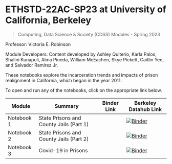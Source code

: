 # ETHSTD-22AC-SP23 at University of California, Berkeley
> Computing, Data Science & Society (CDSS) Modules - Spring 2023

Professor: Victoria E. Robinson

Module Developers: Content developed by Ashley Quiterio, Karla Palos, Shalini Kunapuli, Alma Pineda, William McEachen, Skye Pickett, Caitlin Yee, and Salvador Ramirez Jr. 

These notebooks explore the incarceration trends and impacts of prison realignment in California, which began in the year 2011.

To open and run any of the notebooks, click on the appropriate link below.

| Module | Summary                                                               | Binder Link          |Berkeley Datahub Link          |
|----------|-----------------------------------------------------------------------|------------------------|------------------------|
| Notebook 1    | State Prisons and County Jails (Part 1)              | []() | [![Binder](https://img.shields.io/badge/Launch-UCB%20Datahub-blue.svg)](https://datahub.berkeley.edu/hub/user-redirect/git-pull?repo=https%3A%2F%2Fgithub.com%2Fds-modules%2FETHSTD-22AC-SP23&urlpath=tree%2FETHSTD-22AC-SP23%2FLecture_1.ipynb&branch=main) |
| Notebook 2  | State Prisons and County Jails (Part 2)            |  []() | [![Binder](https://img.shields.io/badge/Launch-UCB%20Datahub-blue.svg)](https://datahub.berkeley.edu/hub/user-redirect/git-pull?repo=https%3A%2F%2Fgithub.com%2Fds-modules%2FETHSTD-22AC-SP23&urlpath=tree%2FETHSTD-22AC-SP23%2FLecture_2.ipynb&branch=main)
| Notebook 3    | Covid-19 in Prisons                                 | []() | [![Binder](https://img.shields.io/badge/Launch-UCB%20Datahub-blue.svg)](https://datahub.berkeley.edu/hub/user-redirect/git-pull?repo=https%3A%2F%2Fgithub.com%2Fds-modules%2FETHSTD-22AC-SP23&urlpath=tree%2FETHSTD-22AC-SP23%2FLecture_3.ipynb&branch=main)
